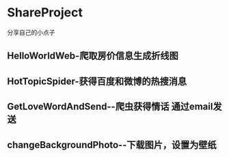 # ShareProject
分享自己的小点子

## HelloWorldWeb-爬取房价信息生成折线图
## HotTopicSpider-获得百度和微博的热搜消息
## GetLoveWordAndSend--爬虫获得情话 通过email发送
## changeBackgroundPhoto--下载图片，设置为壁纸
